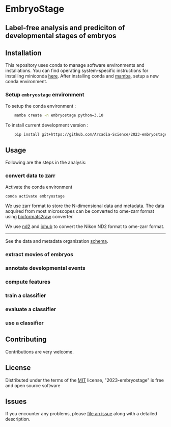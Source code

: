 # EmbryoStage

Label-free analysis and prediciton of developmental stages of embryos
----------------------------------

## Installation

This repository uses conda to manage software environments and installations.
You can find operating system-specific instructions for installing miniconda [here](https://docs.conda.io/en/latest/miniconda.html).
After installing conda and [mamba](https://mamba.readthedocs.io/en/latest/), setup a new conda environment.

### Setup `embryostage` environment

To setup the conda environment :
```sh
    mamba create -n embryostage python=3.10
```


To install current development version :
```sh
    pip install git+https://github.com/Arcadia-Science/2023-embryostage.git
```



## Usage

Following are the steps in the analysis:

### convert data to zarr
Activate the conda environment
```sh
conda activate embryostage
```


We use zarr format to store the N-dimensional data and metadata. The data acquired from most microscopes can be converted to ome-zarr format using [bioformats2raw] converter.

We use [nd2] and [iohub] to convert the Nikon ND2 format to ome-zarr format.


___________________

See the data and metadata organization [schema](docs/data_schema.md).

### extract movies of embryos

### annotate developmental events

### compute features

### train a classifier

### evaluate a classifier

###  use a classifier

## Contributing


Contributions are very welcome.


## License

Distributed under the terms of the [MIT] license,
"2023-embryostage" is free and open source software

## Issues

If you encounter any problems, please [file an issue] along with a detailed description.

[napari]: https://github.com/napari/napari
[Cookiecutter]: https://github.com/audreyr/cookiecutter
[@napari]: https://github.com/napari
[MIT]: http://opensource.org/licenses/MIT
[BSD-3]: http://opensource.org/licenses/BSD-3-Clause
[GNU GPL v3.0]: http://www.gnu.org/licenses/gpl-3.0.txt
[GNU LGPL v3.0]: http://www.gnu.org/licenses/lgpl-3.0.txt
[Apache Software License 2.0]: http://www.apache.org/licenses/LICENSE-2.0
[Mozilla Public License 2.0]: https://www.mozilla.org/media/MPL/2.0/index.txt
[cookiecutter-napari-plugin]: https://github.com/napari/cookiecutter-napari-plugin

[file an issue]: https://github.com/Arcadia-Science/2023-celegans-sandbox/issues

[napari]: https://github.com/napari/napari
[tox]: https://tox.readthedocs.io/en/latest/
[pip]: https://pypi.org/project/pip/
[PyPI]: https://pypi.org/
[bioformats2raw]: https://github.com/glencoesoftware/bioformats2raw
[tifffile]: https://pypi.org/project/tifffile/
[nd2]: https://pypi.org/project/nd2/
[iohub]: https://github.com/czbiohub-sf/iohub
